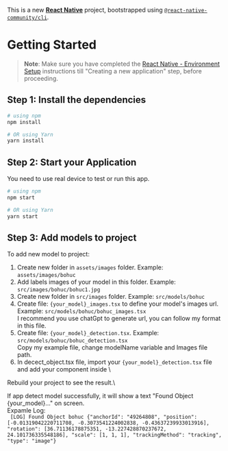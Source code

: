 This is a new [**React Native**](https://reactnative.dev) project, bootstrapped using [`@react-native-community/cli`](https://github.com/react-native-community/cli).

# Getting Started

> **Note**: Make sure you have completed the [React Native - Environment Setup](https://reactnative.dev/docs/environment-setup) instructions till "Creating a new application" step, before proceeding.

## Step 1: Install the dependencies

```bash
# using npm
npm install

# OR using Yarn
yarn install
```

## Step 2: Start your Application

You need to use real device to test or run this app.

```bash
# using npm
npm start

# OR using Yarn
yarn start
```

## Step 3: Add models to project

To add new model to project:

1. Create new folder in `assets/images` folder. Example: `assets/images/bohuc`
2. Add labels images of your model in this folder. Example: `src/images/bohuc/bohuc1.jpg`
3. Create new folder in `src/images` folder. Example: `src/models/bohuc`
4. Create file: `{your_model}_images.tsx` to define your model's images url. Example: `src/models/bohuc/bohuc_images.tsx`\
   I recommend you use chatGpt to generate url, you can follow my format in this file.
5. Create file: `{your_model}_detection.tsx`. Example: `src/models/bohuc/bohuc_detection.tsx`\
   Copy my example file, change modelName variable and Images file path.
6. In decect_object.tsx file, import your `{your_model}_detection.tsx` file and add your component inside <ViroARScene>\

Rebuild your project to see the result.\

If app detect model successfully, it will show a text "Found Object {your_model}..." on screen.\
Expamle Log:\
` [LOG] Found Object bohuc {"anchorId": "49264808", "position": [-0.01319042220711708, -0.3073541224002838, -0.43637239933013916], "rotation": [36.71136178875351, -13.227428870237672, 24.101736335548186], "scale": [1, 1, 1], "trackingMethod": "tracking", "type": "image"}`
